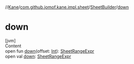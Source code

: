 //[Kane](../../index.md)/[com.github.jomof.kane.impl.sheet](../index.md)/[SheetBuilder](index.md)/[down](down.md)



# down  
[jvm]  
Content  
open fun [down](down.md)(offset: [Int](https://kotlinlang.org/api/latest/jvm/stdlib/kotlin/-int/index.html)): [SheetRangeExpr](../-sheet-range-expr/index.md)  
open val [down](down.md): [SheetRangeExpr](../-sheet-range-expr/index.md)  



